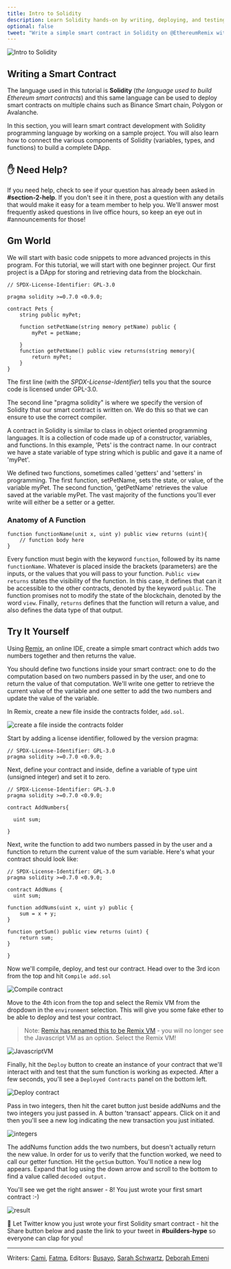```yaml
---
title: Intro to Solidity
description: Learn Solidity hands-on by writing, deploying, and testing your own simple smart contract in Remix.
optional: false
tweet: "Write a simple smart contract in Solidity on @EthereumRemix with #30DaysofWeb3 @womenbuildweb3 🔗"
---
```


![Intro to Solidity](https://user-images.githubusercontent.com/15064710/180662387-02cf75b9-daf4-4a2d-ab07-0cf781453ce2.png)

## Writing a Smart Contract

The language used in this tutorial is **Solidity** (_the language used to build Ethereum smart contracts_) and this same language can be used to deploy smart contracts on multiple chains such as Binance Smart chain, Polygon or Avalanche.

In this section, you will learn smart contract development with Solidity programming language by working on a sample project. You will also learn how to connect the various components of Solidity (variables, types, and functions) to build a complete DApp.

## ✋ Need Help?

If you need help, check to see if your question has already been asked in **#section-2-help**. If you don't see it in there, post a question with any details that would make it easy for a team member to help you. We'll answer most frequently asked questions in live office hours, so keep an eye out in #announcements for those!

## Gm World

We will start with basic code snippets to more advanced projects in this program. For this tutorial, we will start with one beginner project. Our first project is a DApp for storing and retrieving data from the blockchain.

```solidity
// SPDX-License-Identifier: GPL-3.0

pragma solidity >=0.7.0 <0.9.0;

contract Pets {
    string public myPet;

    function setPetName(string memory petName) public {
        myPet = petName;

    }
    function getPetName() public view returns(string memory){
        return myPet;
    }
}

```

The first line (with the _SPDX-License-Identifier_) tells you that the source code is licensed under GPL-3.0.

The second line "pragma solidity" is where we specify the version of Solidity that our smart contract is written on. We do this so that we can ensure to use the correct compiler.

A contract in Solidity is similar to class in object oriented programming languages. It is a collection of code made up of a constructor, variables, and functions. In this example, 'Pets' is the contract name. In our contract we have a state variable of type string which is public and gave it a name of 'myPet'.

We defined two functions, sometimes called 'getters' and 'setters' in programming. The first function, setPetName, sets the state, or value, of the variable myPet. The second function, 'getPetName' retrieves the value saved at the variable myPet. The vast majority of the functions you'll ever write will either be a setter or a getter.

### Anatomy of A Function

```solidity
function functionName(unit x, uint y) public view returns (uint){
    // function body here
}
```

Every function must begin with the keyword `function`, followed by its name `functionName`. Whatever is placed inside the brackets (parameters) are the inputs, or the values that you will pass to your function. `Public view returns` states the visibility of the function. In this case, it defines that can it be accessible to the other contracts, denoted by the keyword `public`. The function promises not to modify the state of the blockchain, denoted by the word `view`. Finally, `returns` defines that the function will return a value, and also defines the data type of that output.

## Try It Yourself

Using [Remix](https://remix.ethereum.org/#optimize=false&runs=200&evmVersion=null&version=soljson-v0.8.7+commit.e28d00a7.js), an online IDE, create a simple smart contract which adds two numbers together and then returns the value.

You should define two functions inside your smart contract: one to do the computation based on two numbers passed in by the user, and one to return the value of that computation. We'll write one getter to retrieve the current value of the variable and one setter to add the two numbers and update the value of the variable.

In Remix, create a new file inside the contracts folder, `add.sol`.

![create a file inside the contracts folder](https://user-images.githubusercontent.com/15346823/179375354-bac53920-028d-4463-8998-675d8a8f57b5.png)

Start by adding a license identifier, followed by the version pragma:

```solidity
// SPDX-License-Identifier: GPL-3.0
pragma solidity >=0.7.0 <0.9.0;
```

Next, define your contract and inside, define a variable of type uint (unsigned integer) and set it to zero.

```solidity
// SPDX-License-Identifier: GPL-3.0
pragma solidity >=0.7.0 <0.9.0;

contract AddNumbers{

  uint sum;

}
```

Next, write the function to add two numbers passed in by the user and a function to return the current value of the sum variable. Here's what your contract should look like:

```solidity
// SPDX-License-Identifier: GPL-3.0
pragma solidity >=0.7.0 <0.9.0;

contract AddNums {
  uint sum;

function addNums(uint x, uint y) public {
    sum = x + y;
}

function getSum() public view returns (uint) {
    return sum;
}

}
```

Now we'll compile, deploy, and test our contract. Head over to the 3rd icon from the top and hit `Compile add.sol`

![Compile contract](https://user-images.githubusercontent.com/15346823/179375260-7b7fc34d-19e5-44f1-b549-c78c828c8085.png)

Move to the 4th icon from the top and select the Remix VM from the dropdown in the `environment` selection. This will give you some fake ether to be able to deploy and test your contract.

> Note: [Remix has renamed this to be Remix VM](https://remix-ide.readthedocs.io/en/latest/run.html) - you will no longer see the Javascript VM as an option. Select the Remix VM!

![JavascriptVM](https://user-images.githubusercontent.com/15346823/179375210-bc843162-dcf0-4337-a9ed-2ca85a3fde7a.png)

Finally, hit the `Deploy` button to create an instance of your contract that we'll interact with and test that the sum function is working as expected. After a few seconds, you'll see a `Deployed Contracts` panel on the bottom left.

![Deploy contract](https://user-images.githubusercontent.com/15346823/179375283-76b327d1-185a-4060-a10b-5cef87545095.png)

Pass in two integers, then hit the caret button just beside addNums and the two integers you just passed in. A button 'transact' appears. Click on it and then you'll see a new log indicating the new transaction you just initiated.

![integers](https://user-images.githubusercontent.com/15346823/179375306-905213b2-2b60-4f9d-832d-3cb1a7dd1f43.png)

The addNums function adds the two numbers, but doesn't actually return the new value. In order for us to verify that the function worked, we need to call our getter function. Hit the `getSum` button. You'll notice a new log appears. Expand that log using the down arrow and scroll to the bottom to find a value called `decoded output.`

You'll see we get the right answer - 8! You just wrote your first smart contract :-)

![result](https://user-images.githubusercontent.com/15346823/179375323-dd99fa72-84a3-460f-bcf3-d7d1a977f94d.png)

🎉 Let Twitter know you just wrote your first Solidity smart contract - hit the Share button below and paste the link to your tweet in **#builders-hype** so everyone can clap for you!

---

Writers: [Cami](https://twitter.com/camiinthisthang), [Fatma](https://twitter.com/fatima39_fatima),
Editors: [Busayo](https://twitter.com/AmoweO), [Sarah Schwartz](https://twitter.com/schwartzswartz), [Deborah Emeni](https://twitter.com/_emeni_deborah)
